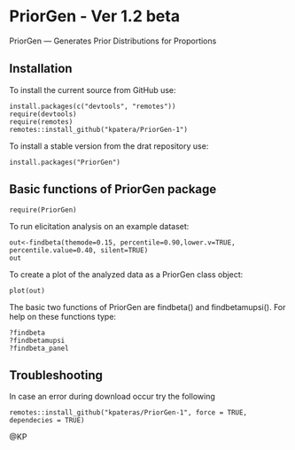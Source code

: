 
# PriorGen - Ver 1.2 beta

PriorGen — Generates Prior Distributions for Proportions

## Installation

To install the current source from GitHub use:

    install.packages(c("devtools", "remotes"))
    require(devtools)
    require(remotes)
    remotes::install_github("kpatera/PriorGen-1")

To install a stable version from the drat repository use:

    install.packages("PriorGen")

## Basic functions of PriorGen package

    require(PriorGen)

To run elicitation analysis on an example dataset:

    out<-findbeta(themode=0.15, percentile=0.90,lower.v=TRUE, percentile.value=0.40, silent=TRUE)
    out

To create a plot of the analyzed data as a PriorGen class object:

    plot(out)

The basic two functions of PriorGen are findbeta() and findbetamupsi().
For help on these functions type:

    ?findbeta
    ?findbetamupsi
    ?findbeta_panel

## Troubleshooting

In case an error during download occur try the following

    remotes::install_github("kpateras/PriorGen-1", force = TRUE, dependecies = TRUE)
@KP
